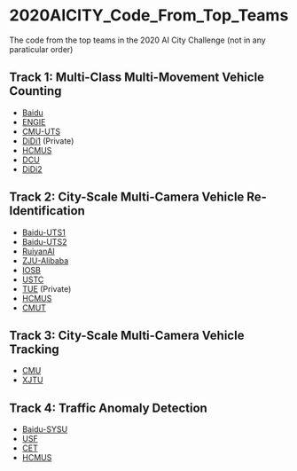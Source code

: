 # 2020AICITY_Code_From_Top_Teams
The code from the top teams in the 2020 AI City Challenge (not in any paraticular order)

## Track 1: Multi-Class Multi-Movement Vehicle Counting
* [Baidu](https://github.com/PaddlePaddle/Research/tree/master/CV/VehicleCounting)
* [ENGIE](https://github.com/AndresOsp/Track1)
* [CMU-UTS](https://github.com/Lijun-Yu/zero_virus)
* [DiDi1](https://github.com/liwenwei123/AIC_2020_Challenge_Track-1) (Private)
* [HCMUS](https://github.com/selab-hcmus/AI_City_2020)
* [DCU](https://github.com/adityabansal98/AI_City_Track1_Insight-DCU)
* [DiDi2](https://github.com/Jilliansea/DTTM-Vehicle-Counting)

## Track 2: City-Scale Multi-Camera Vehicle Re-Identification
* [Baidu-UTS1](https://github.com/layumi/AICIty-reID-2020)
* [Baidu-UTS2](https://github.com/PaddlePaddle/Research/tree/master/CV/PaddleReid)
* [RuiyanAI](https://github.com/Xiangyu-CAS/AICity2020-VOC-ReID)
* [ZJU-Alibaba](https://github.com/heshuting555/AICITY2020_DMT_VehicleReID)
* [IOSB](https://github.com/corner100/2020-aicitychallenge-IOSB-VeRi)
* [USTC](https://github.com/zgcr/AICITY2020_track2_reid_BeBetter)
* [TUE](https://github.com/xPlusUltra/vehicle_reid.git) (Private)
* [HCMUS](https://github.com/selab-hcmus/AI_City_2020)
* [CMUT](https://github.com/gggcy/AIC2020_ReID)

## Track 3: City-Scale Multi-Camera Vehicle Tracking
* [CMU](https://github.com/KevinQian97/ELECTRICITY-MTMC)
* [XJTU](https://github.com/GehenHe/AIC20_Alpha)

## Track 4: Traffic Anomaly Detection
* [Baidu-SYSU](https://github.com/PaddlePaddle/Research/tree/master/CV/AICity2020-Anomaly-Detection)
* [USF](https://github.com/kevaldoshi17/NVIDIA_AICITY)
* [CET](https://github.com/cetcvlab/AICity-2020-CETCVLAB)
* [HCMUS](https://github.com/selab-hcmus/AI_City_2020)
